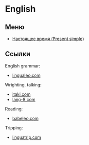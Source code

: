 # English

## Меню

  - [Настоящее время (Present simple)](/present-simple.md)

## Ссылки

English grammar:
- [lingualeo.com](lingualeo.com)

Wrighting, talking:
- [itaki.com](itaki.com)
- [lang-8.com](lang-8.com)

Reading:
- [babeleo.com](babeleo.com)

Tripping:
- [linguatrip.com](linguatrip.com)

